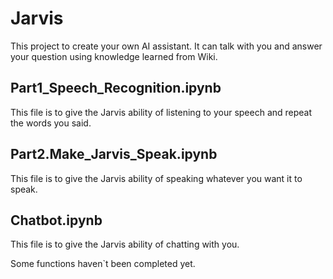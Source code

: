 # Jarvis
This project to create your own AI assistant. It can talk with you and answer your question using knowledge learned from Wiki.

## Part1_Speech_Recognition.ipynb 
This file is to give the Jarvis ability of listening to your speech and repeat the words you said.

## Part2.Make_Jarvis_Speak.ipynb 
This file is to give the Jarvis ability of speaking whatever you want it to speak.

## Chatbot.ipynb 
This file is to give the Jarvis ability of chatting with you.


Some functions haven`t been completed yet. 
